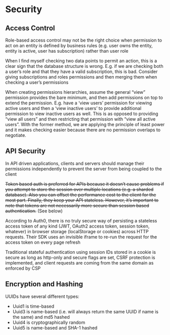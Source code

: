 # Security

## Access Control

Role-based access control may not be the right choice when permission to act on an entity is defined by business rules (e.g. user owns the entity, entity is active, user has subscription) rather than user role

When I find myself checking two data points to permit an action, this is a clear sign that the database structure is wrong. E.g. if we are checking both a user’s role and that they have a valid subscription, this is bad. Consider giving subscriptions and roles permissions and then merging them when checking a user’s permissions

When creating permissions hierarchies, assume the general “view” permission provides the bare minimum, and then add permissions on top to extend the permission. E.g. have  a ‘view users’ permission for viewing active users and then a ‘view inactive users’ to provide additional permission to view inactive users as well. This is as opposed to providing “view all users” and then restricting that permission with “view all active users”. With the former method, we are applying the principle of least power and it makes checking easier because there are no permission overlaps to negotiate.

## API Security

In API driven applications, clients and servers should manage their permissions independently to prevent the server from being coupled to the client

~~Token based auth is preferred for APIs because it doesn’t cause problems if you attempt to store the session over multiple locations (e.g. a sharded database). Also you can offset the performance cost to the client for the most part. Finally, they keep your API stateless. However, it’s important to note that tokens are not necessarily more secure than session based authentication.~~ (See below)

According to Auth0, there is no truly secure way of persisting a stateless access token of any kind (JWT, OAuth2 access token, session token, whatever) in browser storage (localStorage or cookies) across HTTP requests. Their SDK uses an invisible iframe to re-run the request for the access token on every page refresh

Traditional stateful authentication using session IDs stored in a cookie is secure as long as http-only and secure flags are set, CSRF protection is implemented, and client requests are coming from the same domain as enforced by CSP

## Encryption and Hashing

UUIDs have several different types:

- Uuid1 is time-based
- Uuid3 is name-based (i.e. will always return the same UUID if name is the same) and md5 hashed
- Uuid4 is cryptographically random
- Uuid5 is name-based and SHA-1 hashed
